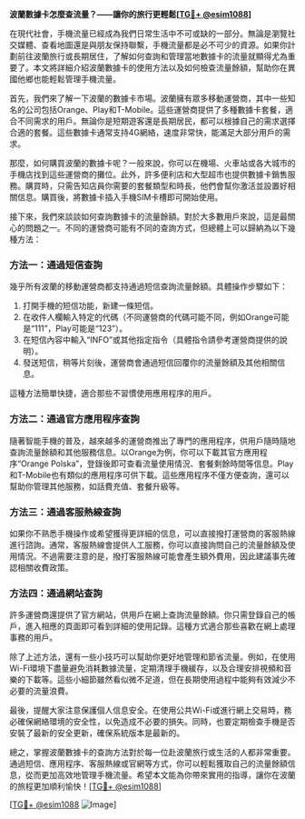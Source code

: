 **波蘭數據卡怎麼查流量？——讓你的旅行更輕鬆[[TG💪+ @esim1088](https://t.me/s/esim1088)]**

在現代社會，手機流量已經成為我們日常生活中不可或缺的一部分。無論是瀏覽社交媒體、查看地圖還是與朋友保持聯繫，手機流量都是必不可少的資源。如果你計劃前往波蘭旅行或長期居住，了解如何查詢和管理當地數據卡的流量就顯得尤為重要了。本文將詳細介紹波蘭數據卡的使用方法以及如何檢查流量餘額，幫助你在異國他鄉也能輕鬆管理手機流量。

首先，我們來了解一下波蘭的數據卡市場。波蘭擁有眾多移動運營商，其中一些知名的公司包括Orange、Play和T-Mobile。這些運營商提供了多種數據卡套餐，適合不同需求的用戶。無論你是短期遊客還是長期居民，都可以根據自己的需求選擇合適的套餐。這些數據卡通常支持4G網絡，速度非常快，能滿足大部分用戶的需求。

那麼，如何購買波蘭的數據卡呢？一般來說，你可以在機場、火車站或各大城市的手機店找到這些運營商的攤位。此外，許多便利店和大型超市也提供數據卡銷售服務。購買時，只需告知店員你需要的套餐類型和時長，他們會幫你激活並設置好相關信息。購買後，將數據卡插入手機SIM卡槽即可開始使用。

接下來，我們來談談如何查詢數據卡的流量餘額。對於大多數用戶來說，這是最關心的問題之一。不同的運營商可能有不同的查詢方式，但總體上可以歸納為以下幾種方法：

### 方法一：通過短信查詢

幾乎所有波蘭的移動運營商都支持通過短信查詢流量餘額。具體操作步驟如下：

1. 打開手機的短信功能，新建一條短信。
2. 在收件人欄輸入特定的代碼（不同運營商的代碼可能不同，例如Orange可能是“111”，Play可能是“123”）。
3. 在短信內容中輸入“INFO”或其他指定指令（具體指令請參考運營商提供的說明）。
4. 發送短信，稍等片刻後，運營商會通過短信回覆你的流量餘額及其他相關信息。

這種方法簡單快捷，適合那些不習慣使用應用程序的用戶。

### 方法二：通過官方應用程序查詢

隨著智能手機的普及，越來越多的運營商推出了專門的應用程序，供用戶隨時隨地查詢流量餘額和其他服務信息。以Orange为例，你可以下載其官方應用程序“Orange Polska”，登錄後即可查看流量使用情況、套餐剩餘時間等信息。Play和T-Mobile也有類似的應用程序可供下載。這些應用程序不僅方便查詢，還可以幫助你管理其他服務，如話費充值、套餐升級等。

### 方法三：通過客服熱線查詢

如果你不熟悉手機操作或希望獲得更詳細的信息，可以直接撥打運營商的客服熱線進行諮詢。通常，客服熱線會提供人工服務，你可以直接詢問自己的流量餘額及使用情況。不過需要注意的是，撥打客服熱線可能會產生額外費用，因此建議事先確認相關收費政策。

### 方法四：通過網站查詢

許多運營商還提供了官方網站，供用戶在網上查詢流量餘額。你只需登錄自己的帳戶，進入相應的頁面即可看到詳細的使用記錄。這種方式適合那些喜歡在網上處理事務的用戶。

除了上述方法，還有一些小技巧可以幫助你更好地管理和節省流量。例如，在使用Wi-Fi環境下盡量避免消耗數據流量，定期清理手機緩存，以及合理安排視頻和音樂的下載等。這些小細節雖然看似微不足道，但在長期使用過程中能夠有效減少不必要的流量浪費。

最後，提醒大家注意保護個人信息安全。在使用公共Wi-Fi或進行網上交易時，務必確保網絡環境的安全性，以免造成不必要的損失。同時，也要定期檢查手機是否安裝了最新的安全更新，確保系統版本是最新的。

總之，掌握波蘭數據卡的查詢方法對於每一位赴波蘭旅行或生活的人都非常重要。通過短信、應用程序、客服熱線或官網等方式，你可以輕鬆獲取自己的流量餘額信息，從而更加高效地管理手機流量。希望本文能為你帶來實用的指導，讓你在波蘭的旅程更加順利愉快！[[TG💪+ @esim1088](https://t.me/s/esim1088)]

[[TG💪+ @esim1088](https://t.me/s/esim1088) ![Image](https://i.postimg.cc/4NQfJmqS/Snipaste-2025-05-13-00-14-12.png)]
